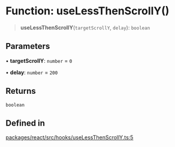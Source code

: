 # Function: useLessThenScrollY()

> **useLessThenScrollY**(`targetScrollY`, `delay`): `boolean`

## Parameters

• **targetScrollY**: `number` = `0`

• **delay**: `number` = `200`

## Returns

`boolean`

## Defined in

[packages/react/src/hooks/useLessThenScrollY.ts:5](https://github.com/mbti-nf-team/frontend-libraries/blob/3916286534b50dbdcab9c2145adbaa464419b886/packages/react/src/hooks/useLessThenScrollY.ts#L5)
